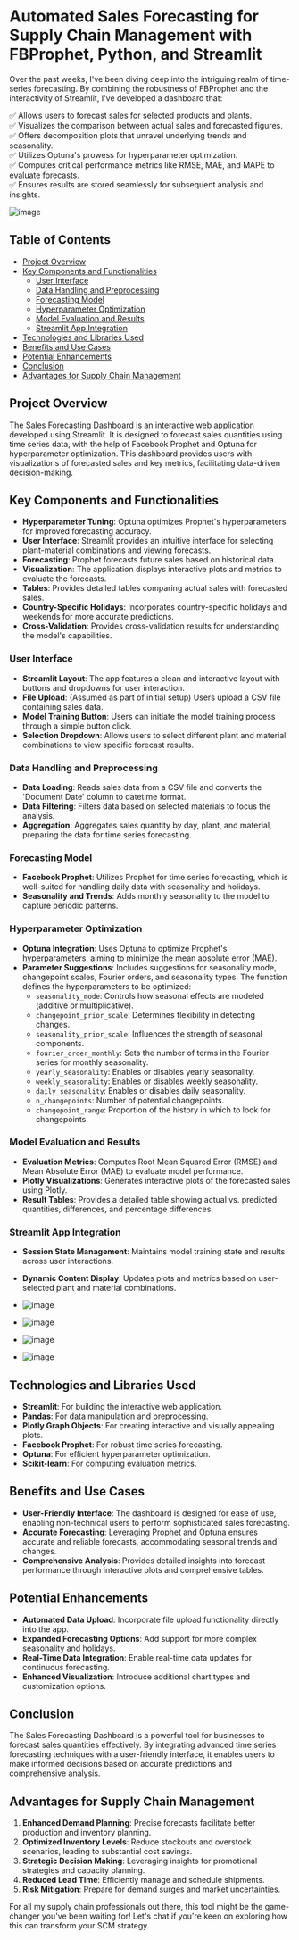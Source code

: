 # Automated Sales Forecasting for Supply Chain Management with FBProphet, Python, and Streamlit
Over the past weeks, I've been diving deep into the intriguing realm of time-series forecasting. By combining the robustness of FBProphet and the interactivity of Streamlit, I've developed a dashboard that:

✅ Allows users to forecast sales for selected products and plants.  
✅ Visualizes the comparison between actual sales and forecasted figures.  
✅ Offers decomposition plots that unravel underlying trends and seasonality.  
✅ Utilizes Optuna's prowess for hyperparameter optimization.  
✅ Computes critical performance metrics like RMSE, MAE, and MAPE to evaluate forecasts.  
✅ Ensures results are stored seamlessly for subsequent analysis and insights.

![image](https://github.com/user-attachments/assets/4355f333-c642-43b2-81c5-f0b3c708ba57)


## Table of Contents
- [Project Overview](#project-overview)
- [Key Components and Functionalities](#key-components-and-functionalities)
  - [User Interface](#user-interface)
  - [Data Handling and Preprocessing](#data-handling-and-preprocessing)
  - [Forecasting Model](#forecasting-model)
  - [Hyperparameter Optimization](#hyperparameter-optimization)
  - [Model Evaluation and Results](#model-evaluation-and-results)
  - [Streamlit App Integration](#streamlit-app-integration)
- [Technologies and Libraries Used](#technologies-and-libraries-used)
- [Benefits and Use Cases](#benefits-and-use-cases)
- [Potential Enhancements](#potential-enhancements)
- [Conclusion](#conclusion)
- [Advantages for Supply Chain Management](#advantages-for-Supply-Chain-Management)

## Project Overview
The Sales Forecasting Dashboard is an interactive web application developed using Streamlit. It is designed to forecast sales quantities using time series data, with the help of Facebook Prophet and Optuna for hyperparameter optimization. This dashboard provides users with visualizations of forecasted sales and key metrics, facilitating data-driven decision-making.

## Key Components and Functionalities
- **Hyperparameter Tuning**: Optuna optimizes Prophet's hyperparameters for improved forecasting accuracy.
- **User Interface**: Streamlit provides an intuitive interface for selecting plant-material combinations and viewing forecasts.
- **Forecasting**: Prophet forecasts future sales based on historical data.
- **Visualization**: The application displays interactive plots and metrics to evaluate the forecasts.
- **Tables**: Provides detailed tables comparing actual sales with forecasted sales.
- **Country-Specific Holidays**: Incorporates country-specific holidays and weekends for more accurate predictions.
- **Cross-Validation**: Provides cross-validation results for understanding the model's capabilities.

### User Interface
- **Streamlit Layout**: The app features a clean and interactive layout with buttons and dropdowns for user interaction.
- **File Upload**: (Assumed as part of initial setup) Users upload a CSV file containing sales data.
- **Model Training Button**: Users can initiate the model training process through a simple button click.
- **Selection Dropdown**: Allows users to select different plant and material combinations to view specific forecast results.

### Data Handling and Preprocessing
- **Data Loading**: Reads sales data from a CSV file and converts the 'Document Date' column to datetime format.
- **Data Filtering**: Filters data based on selected materials to focus the analysis.
- **Aggregation**: Aggregates sales quantity by day, plant, and material, preparing the data for time series forecasting.

### Forecasting Model
- **Facebook Prophet**: Utilizes Prophet for time series forecasting, which is well-suited for handling daily data with seasonality and holidays.
- **Seasonality and Trends**: Adds monthly seasonality to the model to capture periodic patterns.

### Hyperparameter Optimization
- **Optuna Integration**: Uses Optuna to optimize Prophet's hyperparameters, aiming to minimize the mean absolute error (MAE).
- **Parameter Suggestions**: Includes suggestions for seasonality mode, changepoint scales, Fourier orders, and seasonality types.
  The function defines the hyperparameters to be optimized:
  - `seasonality_mode`: Controls how seasonal effects are modeled (additive or multiplicative).
  - `changepoint_prior_scale`: Determines flexibility in detecting changes.
  - `seasonality_prior_scale`: Influences the strength of seasonal components.
  - `fourier_order_monthly`: Sets the number of terms in the Fourier series for monthly seasonality.
  - `yearly_seasonality`: Enables or disables yearly seasonality.
  - `weekly_seasonality`: Enables or disables weekly seasonality.
  - `daily_seasonality`: Enables or disables daily seasonality.
  - `n_changepoints`: Number of potential changepoints.
  - `changepoint_range`: Proportion of the history in which to look for changepoints.

### Model Evaluation and Results
- **Evaluation Metrics**: Computes Root Mean Squared Error (RMSE) and Mean Absolute Error (MAE) to evaluate model performance.
- **Plotly Visualizations**: Generates interactive plots of the forecasted sales using Plotly.
- **Result Tables**: Provides a detailed table showing actual vs. predicted quantities, differences, and percentage differences.

### Streamlit App Integration
- **Session State Management**: Maintains model training state and results across user interactions.
- **Dynamic Content Display**: Updates plots and metrics based on user-selected plant and material combinations.

- ![image](https://github.com/user-attachments/assets/0387d944-0026-4be6-9a65-9bcb08437138)

- ![image](https://github.com/user-attachments/assets/527cd32a-b8a9-4563-813d-9cec7a64a1b1)

- ![image](https://github.com/user-attachments/assets/03762d5f-57d7-49f5-baa8-c546eca61495)


- ![image](https://github.com/user-attachments/assets/4d746275-a59f-4fcd-a42a-888814d22c00)



## Technologies and Libraries Used
- **Streamlit**: For building the interactive web application.
- **Pandas**: For data manipulation and preprocessing.
- **Plotly Graph Objects**: For creating interactive and visually appealing plots.
- **Facebook Prophet**: For robust time series forecasting.
- **Optuna**: For efficient hyperparameter optimization.
- **Scikit-learn**: For computing evaluation metrics.

## Benefits and Use Cases
- **User-Friendly Interface**: The dashboard is designed for ease of use, enabling non-technical users to perform sophisticated sales forecasting.
- **Accurate Forecasting**: Leveraging Prophet and Optuna ensures accurate and reliable forecasts, accommodating seasonal trends and changes.
- **Comprehensive Analysis**: Provides detailed insights into forecast performance through interactive plots and comprehensive tables.

## Potential Enhancements
- **Automated Data Upload**: Incorporate file upload functionality directly into the app.
- **Expanded Forecasting Options**: Add support for more complex seasonality and holidays.
- **Real-Time Data Integration**: Enable real-time data updates for continuous forecasting.
- **Enhanced Visualization**: Introduce additional chart types and customization options.

## Conclusion
The Sales Forecasting Dashboard is a powerful tool for businesses to forecast sales quantities effectively. By integrating advanced time series forecasting techniques with a user-friendly interface, it enables users to make informed decisions based on accurate predictions and comprehensive analysis.


## Advantages for Supply Chain Management

1. **Enhanced Demand Planning**: Precise forecasts facilitate better production and inventory planning.
2. **Optimized Inventory Levels**: Reduce stockouts and overstock scenarios, leading to substantial cost savings.
3. **Strategic Decision Making**: Leveraging insights for promotional strategies and capacity planning.
4. **Reduced Lead Time**: Efficiently manage and schedule shipments.
5. **Risk Mitigation**: Prepare for demand surges and market uncertainties.

For all my supply chain professionals out there, this tool might be the game-changer you've been waiting for! Let's chat if you're keen on exploring how this can transform your SCM strategy.


